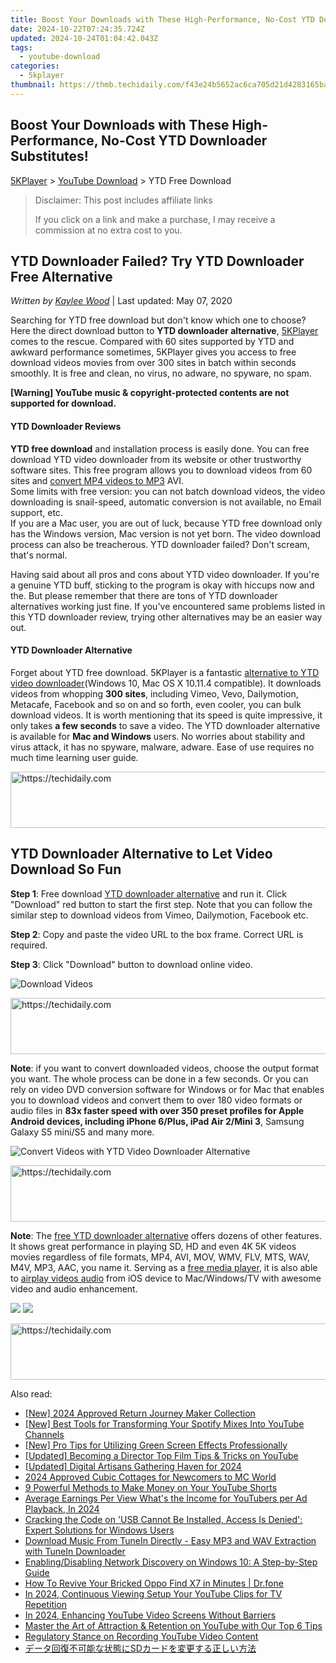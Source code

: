 ```yaml
---
title: Boost Your Downloads with These High-Performance, No-Cost YTD Downloader Substitutes!
date: 2024-10-22T07:24:35.724Z
updated: 2024-10-24T01:04:42.043Z
tags:
  - youtube-download
categories:
  - 5kplayer
thumbnail: https://thmb.techidaily.com/f43e24b5652ac6ca705d21d4283165ba384a702109b9e12b244f96b4521cf3c5.jpg
---
```


## Boost Your Downloads with These High-Performance, No-Cost YTD Downloader Substitutes!

[5KPlayer](https://tools.techidaily.com/5kplayer/products/) \> [YouTube Download](https://tools.techidaily.com/5kplayer/youtube-download/) \> YTD Free Download

>  Disclaimer: This post includes affiliate links
>
>  If you click on a link and make a purchase, I may receive a commission at no extra cost to you.
>

## YTD Downloader Failed? Try YTD Downloader Free Alternative

 _Written by [Kaylee Wood](https://www.quora.com/profile/Amanda-Hu-21)_ | Last updated: May 07, 2020 

Searching for YTD free download but don't know which one to choose? Here the direct download button to **YTD downloader alternative**, [5KPlayer](https://tools.techidaily.com/5kplayer/products/) comes to the rescue. Compared with 60 sites supported by YTD and awkward performance sometimes, 5KPlayer gives you access to free download videos movies from over 300 sites in batch within seconds smoothly. It is free and clean, no virus, no adware, no spyware, no spam.

**\[Warning\] YouTube music & copyright-protected contents are not supported for download.**

#### **YTD Downloader Reviews**

**YTD free download** and installation process is easily done. You can free download YTD video downloader from its website or other trustworthy software sites. This free program allows you to download videos from 60 sites and [convert MP4 videos to MP3](https://tools.techidaily.com/5kplayer/youtube-download/) AVI.  
 Some limits with free version: you can not batch download videos, the video downloading is snail-speed, automatic conversion is not available, no Email support, etc.  
If you are a Mac user, you are out of luck, because YTD free download only has the Windows version, Mac version is not yet born. The video download process can also be treacherous. YTD downloader failed? Don't scream, that's normal.

Having said about all pros and cons about YTD video downloader. If you're a genuine YTD buff, sticking to the program is okay with hiccups now and the. But please remember that there are tons of YTD downloader alternatives working just fine. If you've encountered same problems listed in this YTD downloader review, trying other alternatives may be an easier way out.

#### **YTD Downloader Alternative**

Forget about YTD free download. 5KPlayer is a fantastic [alternative to YTD video downloader](https://tools.techidaily.com/5kplayer/youtube-download/)(Windows 10, Mac OS X 10.11.4 compatible). It downloads videos from whopping **300 sites**, including Vimeo, Vevo, Dailymotion, Metacafe, Facebook and so on and so forth, even cooler, you can bulk download videos. It is worth mentioning that its speed is quite impressive, it only takes **a few seconds** to save a video. The YTD downloader alternative is available for **Mac and Windows** users. No worries about stability and virus attack, it has no spyware, malware, adware. Ease of use requires no much time learning user guide. 

<!-- affiliate ads begin -->
<a href="https://ephamedtechinc.pxf.io/c/5597632/2137223/26400" target="_top" id="2137223">
  <img src="//a.impactradius-go.com/display-ad/26400-2137223" border="0" alt="https://techidaily.com" width="728" height="90"/>
</a>
<img height="0" width="0" src="https://ephamedtechinc.pxf.io/i/5597632/2137223/26400" style="position:absolute;visibility:hidden;" border="0" />
<!-- affiliate ads end -->

## YTD Downloader Alternative to Let Video Download So Fun

**Step 1**: Free download [YTD downloader alternative](https://tools.techidaily.com/5kplayer/youtube-download/) and run it. Click "Download" red button to start the first step. Note that you can follow the similar step to download videos from Vimeo, Dailymotion, Facebook etc. 

**Step 2**: Copy and paste the video URL to the box frame. Correct URL is required. 

**Step 3**: Click "Download" button to download online video. 

![Download Videos](https://www.5kplayer.com/youtube-download/img/wz-0113-download-music-mp3.jpg) 

<!-- affiliate ads begin -->
<a href="https://aligracehair.sjv.io/c/5597632/1997695/19272" target="_top" id="1997695">
  <img src="//a.impactradius-go.com/display-ad/19272-1997695" border="0" alt="https://techidaily.com" width="728" height="90"/>
</a>
<img height="0" width="0" src="https://aligracehair.sjv.io/i/5597632/1997695/19272" style="position:absolute;visibility:hidden;" border="0" />
<!-- affiliate ads end -->

**Note**: if you want to convert downloaded videos, choose the output format you want. The whole process can be done in a few seconds. Or you can rely on video DVD conversion software for Windows or for Mac that enables you to download videos and convert them to over 180 video formats or audio files in **83x faster speed with over 350 preset profiles for Apple Android devices, including iPhone 6/Plus, iPad Air 2/Mini 3**, Samsung Galaxy S5 mini/S5 and many more. 

![Convert Videos with YTD Video Downloader Alternative](https://www.5kplayer.com/youtube-download/img/5kp-youtube-xys-020402.jpg) 

<!-- affiliate ads begin -->
<a href="https://appsumo.8odi.net/c/5597632/2100534/7443" target="_top" id="2100534">
  <img src="//a.impactradius-go.com/display-ad/7443-2100534" border="0" alt="https://techidaily.com" width="728" height="90"/>
</a>
<img height="0" width="0" src="https://appsumo.8odi.net/i/5597632/2100534/7443" style="position:absolute;visibility:hidden;" border="0" />
<!-- affiliate ads end -->

**Note**: The [free YTD downloader alternative](https://tools.techidaily.com/5kplayer/youtube-download/) offers dozens of other features. It shows great performance in playing SD, HD and even 4K 5K videos movies regardless of file formats, MP4, AVI, MOV, WMV, FLV, MTS, WAV, M4V, MP3, AAC, you name it. Serving as a [free media player](https://tools.techidaily.com/5kplayer/video-music-player/), it is also able to [airplay videos audio](https://tools.techidaily.com/5kplayer/airplay/) from iOS device to Mac/Windows/TV with awesome video and audio enhancement.

[![](https://www.5kplayer.com/youtube-download/../button/freedownwhitewin.png)](https://tools.techidaily.com/5kplayer/products/) [![](https://www.5kplayer.com/youtube-download/../button/freedownbackmac.png)](https://tools.techidaily.com/5kplayer/products/)

<!-- affiliate ads begin -->
<a href="https://aligracehair.sjv.io/c/5597632/1997662/19272" target="_top" id="1997662">
  <img src="//a.impactradius-go.com/display-ad/19272-1997662" border="0" alt="https://techidaily.com" width="728" height="90"/>
</a>
<img height="0" width="0" src="https://aligracehair.sjv.io/i/5597632/1997662/19272" style="position:absolute;visibility:hidden;" border="0" />
<!-- affiliate ads end -->

<ins class="adsbygoogle"
     style="display:block"
     data-ad-format="autorelaxed"
     data-ad-client="ca-pub-7571918770474297"
     data-ad-slot="1223367746"></ins>

<ins class="adsbygoogle"
     style="display:block"
     data-ad-client="ca-pub-7571918770474297"
     data-ad-slot="8358498916"
     data-ad-format="auto"
     data-full-width-responsive="true"></ins>

<span class="atpl-alsoreadstyle">Also read:</span>
<div><ul>
<li><a href="https://fox-http.techidaily.com/new-2024-approved-return-journey-maker-collection/"><u>[New] 2024 Approved Return Journey Maker Collection</u></a></li>
<li><a href="https://youtube-video-recordings.techidaily.com/new-best-tools-for-transforming-your-spotify-mixes-into-youtube-channels/"><u>[New] Best Tools for Transforming Your Spotify Mixes Into YouTube Channels</u></a></li>
<li><a href="https://youtube-sure.techidaily.com/ro-tips-for-utilizing-green-screen-effects-professionally/"><u>[New] Pro Tips for Utilizing Green Screen Effects Professionally</u></a></li>
<li><a href="https://youtube-video-recordings.techidaily.com/updated-becoming-a-director-top-film-tips-and-tricks-on-youtube/"><u>[Updated] Becoming a Director Top Film Tips & Tricks on YouTube</u></a></li>
<li><a href="https://facebook-record-videos.techidaily.com/updated-digital-artisans-gathering-haven-for-2024/"><u>[Updated] Digital Artisans Gathering Haven for 2024</u></a></li>
<li><a href="https://video-capture.techidaily.com/2024-approved-cubic-cottages-for-newcomers-to-mc-world/"><u>2024 Approved Cubic Cottages for Newcomers to MC World</u></a></li>
<li><a href="https://youtube-video-recordings.techidaily.com/9-powerful-methods-to-make-money-on-your-youtube-shorts/"><u>9 Powerful Methods to Make Money on Your YouTube Shorts</u></a></li>
<li><a href="https://youtube-video-recordings.techidaily.com/average-earnings-per-view-whats-the-income-for-youtubers-per-ad-playback-in-2024/"><u>Average Earnings Per View What's the Income for YouTubers per Ad Playback, In 2024</u></a></li>
<li><a href="https://driver-error.techidaily.com/cracking-the-code-on-usb-cannot-be-installed-access-is-denied-expert-solutions-for-windows-users/"><u>Cracking the Code on 'USB Cannot Be Installed, Access Is Denied': Expert Solutions for Windows Users</u></a></li>
<li><a href="https://fox-search.techidaily.com/download-music-from-tunein-directly-easy-mp3-and-wav-extraction-with-tunein-downloader/"><u>Download Music From TuneIn Directly - Easy MP3 and WAV Extraction with TuneIn Downloader</u></a></li>
<li><a href="https://technical-tips.techidaily.com/enablingdisabling-network-discovery-on-windows-10-a-step-by-step-guide/"><u>Enabling/Disabling Network Discovery on Windows 10: A Step-by-Step Guide</u></a></li>
<li><a href="https://fix-guide.techidaily.com/how-to-revive-your-bricked-oppo-find-x7-in-minutes-drfone-by-drfone-fix-android-problems-fix-android-problems/"><u>How To Revive Your Bricked Oppo Find X7 in Minutes | Dr.fone</u></a></li>
<li><a href="https://youtube-video-recordings.techidaily.com/in-2024-continuous-viewing-setup-your-youtube-clips-for-tv-repetition/"><u>In 2024, Continuous Viewing Setup Your YouTube Clips for TV Repetition</u></a></li>
<li><a href="https://youtube-video-recordings.techidaily.com/in-2024-enhancing-youtube-video-screens-without-barriers/"><u>In 2024, Enhancing YouTube Video Screens Without Barriers</u></a></li>
<li><a href="https://youtube-video-recordings.techidaily.com/master-the-art-of-attraction-and-retention-on-youtube-with-our-top-6-tips/"><u>Master the Art of Attraction & Retention on YouTube with Our Top 6 Tips</u></a></li>
<li><a href="https://youtube-video-recordings.techidaily.com/regulatory-stance-on-recording-youtube-video-content/"><u>Regulatory Stance on Recording YouTube Video Content</u></a></li>
<li><a href="https://solve-hot.techidaily.com/1728466066776-sd/"><u>データ回復不可能な状態にSDカードを変更する正しい方法</u></a></li>
</ul></div>

